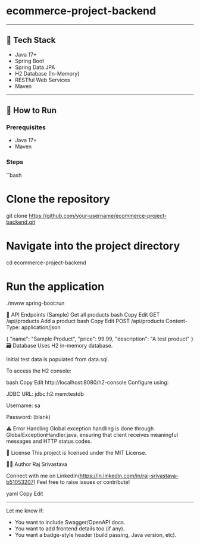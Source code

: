 # ecommerce-project-backend


---

## 🚀 Tech Stack

- Java 17+
- Spring Boot
- Spring Data JPA
- H2 Database (In-Memory)
- RESTful Web Services
- Maven

---

## 🔧 How to Run

### Prerequisites
- Java 17+
- Maven

### Steps

``bash
# Clone the repository
git clone https://github.com/your-username/ecommerce-project-backend.git

# Navigate into the project directory
cd ecommerce-project-backend

# Run the application
./mvnw spring-boot:run

🧪 API Endpoints (Sample)
Get all products
bash
Copy
Edit
GET /api/products
Add a product
bash
Copy
Edit
POST /api/products
Content-Type: application/json

{
  "name": "Sample Product",
  "price": 99.99,
  "description": "A test product"
}
🗃️ Database
Uses H2 in-memory database.

Initial test data is populated from data.sql.

To access the H2 console:

bash
Copy
Edit
http://localhost:8080/h2-console
Configure using:

JDBC URL: jdbc:h2:mem:testdb

Username: sa

Password: (blank)

⚠️ Error Handling
Global exception handling is done through GlobalExceptionHandler.java, ensuring that client receives meaningful messages and HTTP status codes.

📄 License
This project is licensed under the MIT License.

🙋‍♂️ Author
Raj Srivastava

Connect with me on LinkedIn(https://in.linkedin.com/in/raj-srivastava-b51053207)
Feel free to raise issues or contribute!

yaml
Copy
Edit

---

Let me know if:
- You want to include Swagger/OpenAPI docs.
- You want to add frontend details too (if any).
- You want a badge-style header (build passing, Java version, etc).
